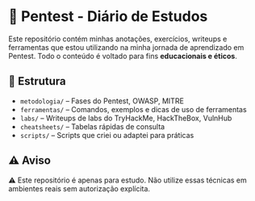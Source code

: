 # 🧠 Pentest - Diário de Estudos

Este repositório contém minhas anotações, exercícios, writeups e ferramentas que estou utilizando na minha jornada de aprendizado em Pentest. Todo o conteúdo é voltado para fins **educacionais e éticos**.

## 📂 Estrutura

- `metodologia/` – Fases do Pentest, OWASP, MITRE
- `ferramentas/` – Comandos, exemplos e dicas de uso de ferramentas
- `labs/` – Writeups de labs do TryHackMe, HackTheBox, VulnHub
- `cheatsheets/` – Tabelas rápidas de consulta
- `scripts/` – Scripts que criei ou adaptei para práticas

## ⚠️ Aviso

⚠️ Este repositório é apenas para estudo. Não utilize essas técnicas em ambientes reais sem autorização explícita.

